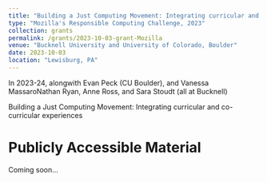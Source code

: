```yaml
---
title: "Building a Just Computing Movement: Integrating curricular and co-curricular experiences"
type: "Mozilla's Responsible Computing Challenge, 2023"
collection: grants
permalink: /grants/2023-10-03-grant-Mozilla
venue: "Bucknell University and University of Colorado, Boulder"
date: 2023-10-03
location: "Lewisburg, PA"
---
```


In 2023-24, alongwith Evan Peck (CU Boulder), and Vanessa MassaroNathan Ryan, Anne Ross, and Sara Stoudt (all at Bucknell)

Building a Just Computing Movement: Integrating curricular and co-curricular experiences


Publicly Accessible Material
======

Coming soon...

